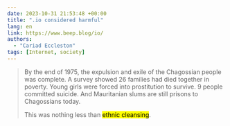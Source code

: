 ```yaml
---
date: 2023-10-31 21:53:48 +00:00
title: ".io considered harmful"
lang: en
link: https://www.beep.blog/io/
authors:
  - "Cariad Eccleston"
tags: [Internet, society]
---
```


> By the end of 1975, the expulsion and exile of the Chagossian people was complete. A survey showed 26 families had died together in poverty. Young girls were forced into prostitution to survive. 9 people committed suicide. And Mauritanian slums are still prisons to Chagossians today.
> 
> This was nothing less than <mark>ethnic cleansing</mark>.

